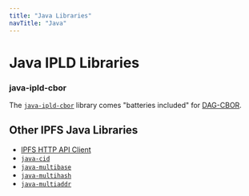 ```yaml
---
title: "Java Libraries"
navTitle: "Java"
---
```


Java IPLD Libraries
===================

### java-ipld-cbor

The [`java-ipld-cbor`](https://github.com/ipld/java-ipld-cbor/) library comes "batteries included" for [DAG-CBOR](/docs/codecs/known/dag-cbor/).

Other IPFS Java Libraries
-------------------------

* [IPFS HTTP API Client](https://github.com/ipfs-shipyard/java-ipfs-http-client/)
* [`java-cid`](https://github.com/ipld/java-cid/)
* [`java-multibase`](https://github.com/multiformats/java-multibase)
* [`java-multihash`](https://github.com/multiformats/java-multihash)
* [`java-multiaddr`](https://github.com/multiformats/java-multiaddr)
